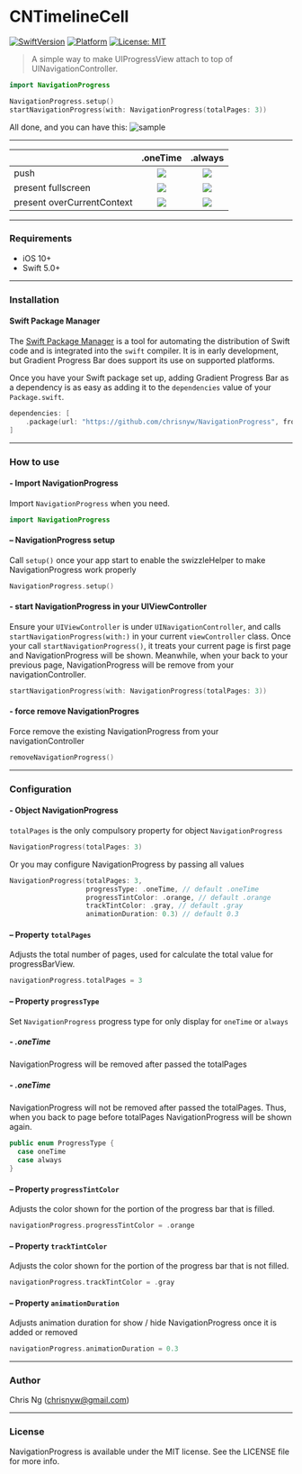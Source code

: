 # CNTimelineCell

[![SwiftVersion](https://img.shields.io/endpoint?url=https%3A%2F%2Fswiftpackageindex.com%2Fapi%2Fpackages%2Fchrisnyw%2FNavigationProgress%2Fbadge%3Ftype%3Dswift-versions)](https://swiftpackageindex.com/chrisnyw/NavigationProgress)
[![Platform](https://img.shields.io/endpoint?url=https%3A%2F%2Fswiftpackageindex.com%2Fapi%2Fpackages%2Fchrisnyw%2FNavigationProgress%2Fbadge%3Ftype%3Dplatforms)](https://swiftpackageindex.com/chrisnyw/NavigationProgress)
[![License: MIT](https://img.shields.io/github/license/chrisnyw/NavigationProgress?label=License)](https://img.shields.io/github/license/chrisnyw/NavigationProgress?label=License)

> A simple way to make UIProgressView attach to top of UINavigationController.
```swift
import NavigationProgress

NavigationProgress.setup()
startNavigationProgress(with: NavigationProgress(totalPages: 3))
```

All done, and you can have this:
![sample][sample]

---

|                            | .oneTime | .always |
|----------------------------|:--------:|:-------:|
| push                       |     ![][pushOneTime]     |     ![][pushAlways]     |
| present fullscreen         |     ![][fullscreenOneTime]     |     ![][fullscreenAlways]      |
| present overCurrentContext |     ![][overCurrentContextOneTime]     |     ![][overCurrentContextAlways]     |
---
### Requirements
- iOS 10+
- Swift 5.0+
---
### Installation

#### Swift Package Manager
The [Swift Package Manager](https://swift.org/package-manager/) is a tool for automating the distribution of Swift code and is integrated into the `swift` compiler. It is in early development, but Gradient Progress Bar does support its use on supported platforms.

Once you have your Swift package set up, adding Gradient Progress Bar as a dependency is as easy as adding it to the `dependencies` value of your `Package.swift`.

```swift
dependencies: [
    .package(url: "https://github.com/chrisnyw/NavigationProgress", from: "0.2")
]
```
---
### How to use
#### - Import NavigationProgress
Import `NavigationProgress` when you need.
```swift
import NavigationProgress
```
#### – NavigationProgress setup
Call `setup()` once your app start to enable the swizzleHelper to make NavigationProgress work properly  
```swift
NavigationProgress.setup()
```
#### - start NavigationProgress in your UIViewController
Ensure your `UIViewController` is under `UINavigationController`, and calls `startNavigationProgress(with:)` in your current `viewController` class.
Once your call `startNavigationProgress()`, it treats your current page is first page and NavigationProgress will be shown. Meanwhile, when your back to your previous page, NavigationProgress will be remove from your navigationController.
```swift
startNavigationProgress(with: NavigationProgress(totalPages: 3))
```
#### - force remove NavigationProgres
Force remove the existing NavigationProgress from your navigationController
```swift
removeNavigationProgress()
```
---
### Configuration

#### - Object NavigationProgress
`totalPages` is the only compulsory property for object `NavigationProgress` 
```swift
NavigationProgress(totalPages: 3)
```
Or you may configure NavigationProgress by passing all values
```swift
NavigationProgress(totalPages: 3,
                   progressType: .oneTime, // default .oneTime
                   progressTintColor: .orange, // default .orange
                   trackTintColor: .gray, // default .gray
                   animationDuration: 0.3) // default 0.3
```

#### – Property `totalPages`
Adjusts the total number of pages, used for calculate the total value for progressBarView. 
```swift
navigationProgress.totalPages = 3
```
#### – Property `progressType`
Set `NavigationProgress` progress type for only display for `oneTime` or `always` 
##### - .oneTime
NavigationProgress will be removed after passed the totalPages
##### - .oneTime
NavigationProgress will not be removed after passed the totalPages. Thus, when you back to page before totalPages NavigationProgress will be shown again.

```swift
public enum ProgressType {
  case oneTime
  case always
}
```

#### – Property `progressTintColor`
Adjusts the color shown for the portion of the progress bar that is filled.
```swift
navigationProgress.progressTintColor = .orange
```
#### – Property `trackTintColor`
Adjusts the color shown for the portion of the progress bar that is not filled.
```swift
navigationProgress.trackTintColor = .gray
```
#### – Property `animationDuration`
Adjusts animation duration for show / hide NavigationProgress once it is added or removed
```swift
navigationProgress.animationDuration = 0.3
```
---
### Author
Chris Ng (chrisnyw@gmail.com)

---
### License
NavigationProgress is available under the MIT license. See the LICENSE file for more info.

[pushAlways]: Assets/pushAlways.gif
[pushOneTime]: Assets/pushOneTime.gif
[fullscreenAlways]: Assets/fullscreenAlways.gif
[fullscreenOneTime]: Assets/fullscreenOneTime.gif
[overCurrentContextAlways]: Assets/overCurrentContextAlways.gif
[overCurrentContextOneTime]: Assets/overCurrentContextOneTime.gif
[sample]: Assets/sample.png
